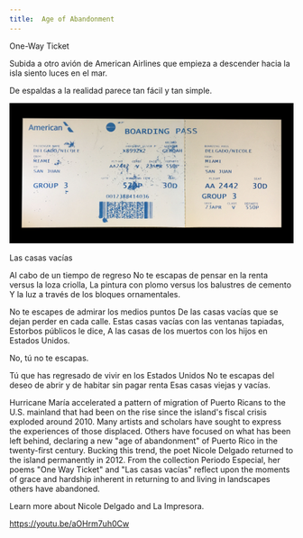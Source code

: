 ```yaml
---
title:  Age of Abandonment
---
```


One-Way Ticket

Subida a otro avión de American Airlines
que empieza a descender hacia la isla
siento
luces en el mar.

De espaldas a la realidad
parece tan fácil y tan simple.

![A photo of Nicole Delgado's boarding pass from Miami to San Juan.](assets/images/delgado-n_2017_oneway-ticket.jpg)


Las casas vacías

Al cabo de un tiempo de regreso
No te escapas de pensar en la renta versus la loza criolla,
La pintura con plomo versus los balustres de cemento
Y la luz a través de los bloques ornamentales. 

No te escapes de admirar los medios puntos
De las casas vacías que se dejan perder en cada calle.
Estas casas vacías con las ventanas tapiadas,
Estorbos públicos le dice, 
A las casas de los muertos con los hijos en Estados Unidos. 

No, tú no te escapas.

Tú que has regresado de vivir en los Estados Unidos
No te escapas del deseo de abrir y de habitar sin pagar renta
Esas casas viejas y vacías.


Hurricane María accelerated a pattern of migration of Puerto Ricans to the U.S. mainland that had been on the rise since the island's fiscal crisis exploded around 2010. Many artists and scholars have sought to express the experiences of those displaced. Others have focused on what has been left behind, declaring a new "age of abandonment" of Puerto Rico in the twenty-first century. Bucking this trend, the poet Nicole Delgado returned to the island permanently in 2012.  From the collection Periodo Especial, her poems "One Way Ticket" and "Las casas vacías" reflect upon the moments of grace and hardship inherent in returning to and living in landscapes others have abandoned.


Learn more about Nicole Delgado and La Impresora. 


https://youtu.be/aOHrm7uh0Cw